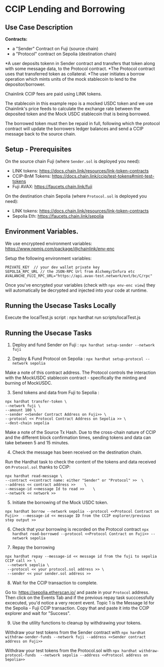 # CCIP Lending and Borrowing

## Use Case Description

**Contracts:**

-   a "Sender" Contract on Fuji (source chain)
-   a "Protocol" contract on Sepolia (destination chain)

*A user deposits tokenn in Sender contract and transfers that token along with some message data, to the Protocol contract.
*The Protocol contract uses that transferred token as collateral.
\*The user initiates a borrow operation which mints units of the mock stablecoin to lend to the depositor/borrower.

Chainlink CCIP fees are paid using LINK tokens.

The stablecoin in this example repo is a mocked USDC token and we use Chainlink's price feeds to calculate the exchange rate between the deposited token and the Mock USDC stablecoin that is being borrowed.

The borrowed token must then be repaid in full, following which the protocol contract will update the borrowers ledger balances and send a CCIP message back to the source chain.

## Setup - Prerequisites

On the source chain Fuji (where `Sender.sol` is deployed you need):

-   LINK tokens: https://docs.chain.link/resources/link-token-contracts
-   CCIP-BnM Tokens: https://docs.chain.link/ccip/test-tokens#mint-test-tokens
-   Fuji AVAX: https://faucets.chain.link/fuji

On the destination chain Sepolia (where `Protocol.sol` is deployed you need):

-   LINK tokens: https://docs.chain.link/resources/link-token-contracts
-   Sepolia Eth: https://faucets.chain.link/sepolia

## Environment Variables.

We use encrypteed environment variables: https://www.npmjs.com/package/@chainlink/env-enc

Setup the following environment variables:

```
PRIVATE_KEY  // your dev wallet private key
SEPOLIA_RPC_URL // the JSON-RPC Url from Alchemy/Infura etc
AVALANCHE_FUJI_RPC_URL="https://api.avax-test.network/ext/bc/C/rpc"
```

Once you've encrypted your variables (check with `npx env-enc view`) they will automatically be decrypted and injected into your code at runtime.

## Running the Usecase Tasks Locally

Execute the localTest.js script : npx hardhat run scripts/localTest.js

## Running the Usecase Tasks

1. Deploy and fund Sender on Fuji : `npx hardhat setup-sender --network fuji`

2. Deploy & Fund Protocol on Sepolia : `npx hardhat setup-protocol --network sepolia`

Make a note of this contract address. The Protocol controls the interaction with the MockUSDC stablecoin contract - specifically the minting and burning of MockUSDC.

3. Send tokens and data from Fuji to Sepolia :

```
npx hardhat transfer-token \
--network fuji \
--amount 100 \
--sender <<Sender Contract Address on Fuji>> \
--protocol << Protocol Contract Address on Sepolia >> \
--dest-chain sepolia
```

Make a note of the Source Tx Hash. Due to the cross-chain nature of CCIP and the different block confirmation times, sending tokens and data can take between 5 and 15 minutes.

4. Check the message has been received on the destination chain.

Run the Hardhat task to check the content of the tokens and data received on `Protocol.sol` thanks to CCIP:

```
npx hardhat read-message \
--contract <<contract name: either "Sender" or "Protocol" >>  \
--address << contract address >>    \
--message-id <<message Id to read >>    \
--network << network >>
```

5. Initiate the borrowing of the Mock USDC token.

`npx hardhat borrow --network sepolia --protocol <<Protocol Contract on Fuji>>  --message-id << message ID from the CCIP explorer/previous step output >>`

6. Check that your borrowing is recorded on the Protocol contract
   `npx hardhat read-borrowed --protocol <<Protocol Contract on Fuji>> --network sepolia`

7. Repay the borrowing

```
npx hardhat repay --message-id << message id from the fuji to sepolia CCIP call >> \
 --network sepolia \
 --protocol << your protocol.sol address >> \
 --sender << your sender.sol address >>
```

8. Wait for the CCIP transaction to complete.

Go to: https://sepolia.etherscan.io/ and paste in your `Protocol` address. Then click on the Events Tab and if the previous repay task succcessfully excecuted, you'd notice a very recent event. Topic 1 is the Message Id for the Sepolia - Fuji CCIP transaction. Copy that and paste it into the CCIP explorer and wait for "Success".

9. Use the utility functions to cleanup by withdrawing your tokens.

Withdraw your test tokens from the Sender contract with
`npx hardhat withdraw-sender-funds --network fuji --address <<Sender contract address on Fuji>>`

Withdraw your test tokens from the Protocol.sol with
`npx hardhat withdraw-protocol-funds  --network sepolia --address <<Protocol address on Sepolia>>`
